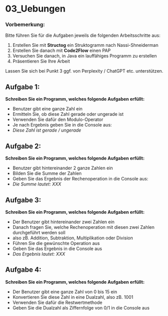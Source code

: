 # 03_Uebungen

### Vorbemerkung:

Bitte führen Sie für die Aufgaben jeweils die folgenden Arbeitsschritte aus:

1. Erstellen Sie mit **Structog** ein Struktogramm nach Nassi-Shneiderman
2. Erstellen Sie danach mit **Code2Flow** einen PAP
3. Versuchen Sie danach, in Java ein lauffähiges Programm zu erstellen
4. Präsentieren Sie Ihre Arbeit

Lassen Sie sich bei Punkt 3 ggf. von Perplexity / ChatGPT etc. unterstützen.

## Aufgabe 1:

**Schreiben Sie ein Programm, welches folgende Aufgaben erfüllt:**

- Benutzer gibt eine ganze Zahl ein
- Ermitteln Sie, ob diese Zahl gerade oder ungerade ist
- Verwenden Sie dafür den Modulo-Operator
- Je nach Ergebnis geben Sie in die Console aus:
- *Diese Zahl ist gerade / ungerade*

## Aufgabe 2:

**Schreiben Sie ein Programm, welches folgende Aufgaben erfüllt:**

- Benutzer gibt hintereinander 2 ganze Zahlen ein
- Bilden Sie die Summe der Zahlen
- Geben Sie das Ergebnis der Rechenoperation in die Console aus:
- *Die Summe lautet: XXX*


## Aufgabe 3:

**Schreiben Sie ein Programm, welches folgende Aufgaben erfüllt:**

- Der Benutzer gibt hintereinander zwei Zahlen ein
- Danach fragen Sie, welche Rechenoperation mit diesen zwei Zahlen durchgeführt werden soll
- also zB. Addition, Subtraktion, Multiplikation oder Division
- Führen Sie die gewünschte Operation aus
- Geben Sie das Ergebnis in die Console aus
- *Das Ergebnis lautet: XXX*


## Aufgabe 4:

**Schreiben Sie ein Programm, welches folgende Aufgaben erfüllt:**

- Der Benutzer gibt eine ganze Zahl von 0 bis 15 ein
- Konvertieren Sie diese Zahl in eine Dualzahl, also zB. 1001 
- Verwenden Sie dafür die Restwertmethode 
- Geben Sie die Dualzahl als Ziffernfolge von 0/1 in die Console aus



